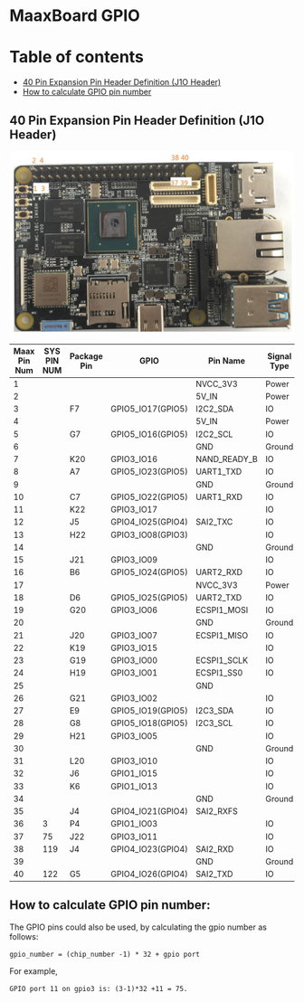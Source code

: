 # MaaxBoard GPIO

Table of contents
=================

<!--ts-->
  * [ 40 Pin Expansion Pin Header Definition (J1O Header)](#40-pin-expansion-pin-header-definition-j1o-header)
  * [ How to calculate GPIO pin number](#how-to-calculate-gpio-pin-number)
  
<!--te-->


## 40 Pin Expansion Pin Header Definition (J1O Header)

![40Pin Pin Header Pin1 Position](pics/maxboardpinout_DVkjJFglZm.jpg)


| Maax Pin Num | SYS PIN NUM| Package Pin   | GPIO | Pin Name | Signal Type |  DT Defination
| ------------- | ------------- | ------------- | ------------- | ------------- | ------------- | ------|
| 1 || |  |NVCC_3V3 | Power  |  
| 2 || |  |5V_IN | Power  |  
| 3 || F7| GPIO5_IO17(GPIO5) |I2C2_SDA | IO | MX8MQ_IOMUXC_I2C2_SCL_GPIO5_IO16 |
| 4 || |  |5V_IN | Power |  
| 5 || G7| GPIO5_IO16(GPIO5) |I2C2_SCL | IO | MX8MQ_IOMUXC_I2C2_SDA_GPIO5_IO17 |
| 6 || |  |GND | Ground |  
| 7 || K20 | GPIO3_IO16 | NAND_READY_B | IO |  
| 8 || A7| GPIO5_IO23(GPIO5) |UART1_TXD | IO | 
| 9 || |  |GND | Ground |  
| 10 || C7| GPIO5_IO22(GPIO5) |UART1_RXD  | IO |  
| 11 || K22| GPIO3_IO17 |   | IO |  
| 12 || J5| GPIO4_IO25(GPIO4) |SAI2_TXC  | IO |  
| 13 || H22| GPIO3_IO08(GPIO3) |  | IO | MX8MQ_IOMUXC_NAND_DATA02_GPIO3_IO8 |  
| 14 || | |GND | Ground |  
| 15 || J21| GPIO3_IO09 |  | IO |  MX8MQ_IOMUXC_NAND_DATA03_GPIO3_IO9 |
| 16 || B6| GPIO5_IO24(GPIO5) |UART2_RXD  | IO  | MX8MQ_IOMUXC_UART2_RXD_GPIO5_IO24 |  
| 17 || | |NVCC_3V3  | Power |  
| 18 || D6| GPIO5_IO25(GPIO5) |UART2_TXD  | IO | MX8MQ_IOMUXC_UART2_TXD_GPIO5_IO25 |
| 19 || G20| GPIO3_IO06 | ECSPI1_MOSI  | IO |  
| 20 || | |GND  | Ground |  
| 21 || J20| GPIO3_IO07 | ECSPI1_MISO  | IO |  
| 22 || K19| GPIO3_IO15 |  | IO |  
| 23 || G19| GPIO3_IO00 | ECSPI1_SCLK | IO |  
| 24 || H19| GPIO3_IO01 | ECSPI1_SS0 | IO |  
| 25 || | |GND  |  |  
| 26 || G21| GPIO3_IO02|  | IO |  
| 27 || E9| GPIO5_IO19(GPIO5) |I2C3_SDA  | IO | MX8MQ_IOMUXC_I2C3_SDA_GPIO5_IO19 |
| 28 || G8| GPIO5_IO18(GPIO5) |I2C3_SCL  | IO | MX8MQ_IOMUXC_I2C3_SCL_GPIO5_IO18 |
| 29 || H21| GPIO3_IO05 |  | IO |  
| 30 || | |GND  | Ground |  
| 31 || L20| GPIO3_IO10 |  | IO |  
| 32 || J6| GPIO1_IO15 |  | IO |  MX8MQ_IOMUXC_GPIO1_IO15_PWM4_OUT |
| 33 || K6| GPIO1_IO13 |  | IO |  MX8MQ_IOMUXC_GPIO1_IO13_PWM2_OUT |
| 34 || | |GND  | Ground |  
| 35 || J4| GPIO4_IO21(GPIO4) |SAI2_RXFS  |  |  
| 36 |3| P4| GPIO1_IO03 |   | IO |  
| 37 |75| J22| GPIO3_IO11 |  | IO | 
| 38 |119| J4| GPIO4_IO23(GPIO4) |SAI2_RXD  | IO | MX8MQ_IOMUXC_SAI2_RXD0_GPIO4_IO23 |
| 39 || | |GND  | Ground |  
| 40 |122| G5| GPIO4_IO26(GPIO4) |SAI2_TXD  | IO |  MX8MQ_IOMUXC_SAI2_TXD0_GPIO4_IO26 |

## How to calculate GPIO pin number: 

The GPIO pins could also be used, by calculating the gpio number as follows:
```
gpio_number = (chip_number -1) * 32 + gpio port
```
For example,
```
GPIO port 11 on gpio3 is: (3-1)*32 +11 = 75.
```
